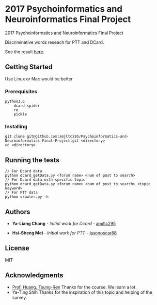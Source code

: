 # 2017 Psychoinformatics and Neuroinformatics Final Project

2017 Psychoinformatics and Neuroinformatics Final Project

Discriminative words reseach for PTT and DCard.

See the result [here](https://www.dcard.tw/f/all/p/226598921).


## Getting Started

Use Linux or Mac would be better

### Prerequisites

```
python3.6
    dcard-spider
    re
    pickle
```


### Installing

```
git clone git@github.com:amjltc295/Psychoinformatics-and-Neuroinformatics-Final-Project.git <directory>
cd <directory>
```

## Running the tests

```
// For Dcard data
python dcard_getData.py <forum name> <num of post to search>
// For Dcard data with specific topic
python dcard_getData.py <forum name> <num of post to search> <topic keyword>
// For PTT data
python crawler.py -h
```



## Authors

* **Ya-Liang Chang** - *Initial work for Dcard* - [amjltc295](https://github.com/amjltc295)

* **Hsi-Sheng Mei** - *Initial work for PTT* - [jasonoscar88](https://github.com/jasonoscar88)


## License

MIT


## Acknowledgments

* [Prof. Huang, Tsung-Ren](http://www.psy.ntu.edu.tw/index.php/members/faculty/fulltime-faculty/302-huang-tsung-ren)  Thanks for the course. We learn a lot.
* Ya-Ting Shih  Thanks for the inspiration of this topic and helping of the survey.
